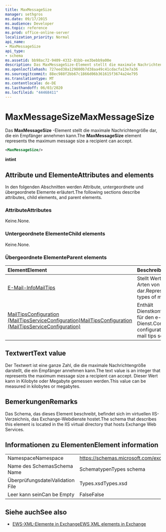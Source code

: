 ```yaml
---
title: MaxMessageSize
manager: sethgros
ms.date: 09/17/2015
ms.audience: Developer
ms.topic: reference
ms.prod: office-online-server
localization_priority: Normal
api_name:
- MaxMessageSize
api_type:
- schema
ms.assetid: bb98ac72-9409-4332-81bb-ee3bebb9a00e
description: Das MaxMessageSize-Element stellt die maximale Nachrichtengröße dar, die ein Empfänger annehmen kann.
ms.openlocfilehash: 727eed38a129800b7d38aa49c41cdacfa13e7a36
ms.sourcegitcommit: 88ec988f2bb67c1866d06b361615f3674a24e795
ms.translationtype: MT
ms.contentlocale: de-DE
ms.lasthandoff: 06/03/2020
ms.locfileid: "44468411"
---
```

# <a name="maxmessagesize"></a><span data-ttu-id="69497-103">MaxMessageSize</span><span class="sxs-lookup"><span data-stu-id="69497-103">MaxMessageSize</span></span>

<span data-ttu-id="69497-104">Das **MaxMessageSize** -Element stellt die maximale Nachrichtengröße dar, die ein Empfänger annehmen kann.</span><span class="sxs-lookup"><span data-stu-id="69497-104">The **MaxMessageSize** element represents the maximum message size a recipient can accept.</span></span> 
  
```XML
<MaxMessageSize/>
```

 <span data-ttu-id="69497-105">**int**</span><span class="sxs-lookup"><span data-stu-id="69497-105">**int**</span></span>
## <a name="attributes-and-elements"></a><span data-ttu-id="69497-106">Attribute und Elemente</span><span class="sxs-lookup"><span data-stu-id="69497-106">Attributes and elements</span></span>

<span data-ttu-id="69497-107">In den folgenden Abschnitten werden Attribute, untergeordnete und übergeordnete Elemente erläutert.</span><span class="sxs-lookup"><span data-stu-id="69497-107">The following sections describe attributes, child elements, and parent elements.</span></span>
  
### <a name="attributes"></a><span data-ttu-id="69497-108">Attribute</span><span class="sxs-lookup"><span data-stu-id="69497-108">Attributes</span></span>

<span data-ttu-id="69497-109">Keine.</span><span class="sxs-lookup"><span data-stu-id="69497-109">None.</span></span>
  
### <a name="child-elements"></a><span data-ttu-id="69497-110">Untergeordnete Elemente</span><span class="sxs-lookup"><span data-stu-id="69497-110">Child elements</span></span>

<span data-ttu-id="69497-111">Keine.</span><span class="sxs-lookup"><span data-stu-id="69497-111">None.</span></span>
  
### <a name="parent-elements"></a><span data-ttu-id="69497-112">Übergeordnete Elemente</span><span class="sxs-lookup"><span data-stu-id="69497-112">Parent elements</span></span>

|<span data-ttu-id="69497-113">**Element**</span><span class="sxs-lookup"><span data-stu-id="69497-113">**Element**</span></span>|<span data-ttu-id="69497-114">**Beschreibung**</span><span class="sxs-lookup"><span data-stu-id="69497-114">**Description**</span></span>|
|:-----|:-----|
|[<span data-ttu-id="69497-115">E-Mail-Info</span><span class="sxs-lookup"><span data-stu-id="69497-115">MailTips</span></span>](mailtips.md) <br/> |<span data-ttu-id="69497-116">Stellt Werte für verschiedene Arten von e-Mail-Tipps dar.</span><span class="sxs-lookup"><span data-stu-id="69497-116">Represents values for various types of mail tips.</span></span>  <br/> |
|[<span data-ttu-id="69497-117">MailTipsConfiguration (MailTipsServiceConfiguration)</span><span class="sxs-lookup"><span data-stu-id="69497-117">MailTipsConfiguration (MailTipsServiceConfiguration)</span></span>](mailtipsconfiguration-mailtipsserviceconfiguration.md) <br/> |<span data-ttu-id="69497-118">Enthält Dienstkonfigurationsinformationen für den e-Mail-Spitzen Dienst.</span><span class="sxs-lookup"><span data-stu-id="69497-118">Contains service configuration information for the mail tips service.</span></span>  <br/> |
   
## <a name="text-value"></a><span data-ttu-id="69497-119">Textwert</span><span class="sxs-lookup"><span data-stu-id="69497-119">Text value</span></span>

<span data-ttu-id="69497-120">Der Textwert ist eine ganze Zahl, die die maximale Nachrichtengröße darstellt, die ein Empfänger annehmen kann.</span><span class="sxs-lookup"><span data-stu-id="69497-120">The text value is an integer that represents the maximum message size a recipient can accept.</span></span> <span data-ttu-id="69497-121">Dieser Wert kann in Kilobyte oder Megabyte gemessen werden.</span><span class="sxs-lookup"><span data-stu-id="69497-121">This value can be measured in kilobytes or megabytes.</span></span>
  
## <a name="remarks"></a><span data-ttu-id="69497-122">Bemerkungen</span><span class="sxs-lookup"><span data-stu-id="69497-122">Remarks</span></span>

<span data-ttu-id="69497-123">Das Schema, das dieses Element beschreibt, befindet sich im virtuellen IIS-Verzeichnis, das Exchange-Webdienste hostet.</span><span class="sxs-lookup"><span data-stu-id="69497-123">The schema that describes this element is located in the IIS virtual directory that hosts Exchange Web Services.</span></span>
  
## <a name="element-information"></a><span data-ttu-id="69497-124">Informationen zu Elementen</span><span class="sxs-lookup"><span data-stu-id="69497-124">Element information</span></span>

|||
|:-----|:-----|
|<span data-ttu-id="69497-125">Namespace</span><span class="sxs-lookup"><span data-stu-id="69497-125">Namespace</span></span>  <br/> |https://schemas.microsoft.com/exchange/services/2006/types  <br/> |
|<span data-ttu-id="69497-126">Name des Schemas</span><span class="sxs-lookup"><span data-stu-id="69497-126">Schema Name</span></span>  <br/> |<span data-ttu-id="69497-127">Schematypen</span><span class="sxs-lookup"><span data-stu-id="69497-127">Types schema</span></span>  <br/> |
|<span data-ttu-id="69497-128">Überprüfungsdatei</span><span class="sxs-lookup"><span data-stu-id="69497-128">Validation File</span></span>  <br/> |<span data-ttu-id="69497-129">Types.xsd</span><span class="sxs-lookup"><span data-stu-id="69497-129">Types.xsd</span></span>  <br/> |
|<span data-ttu-id="69497-130">Leer kann sein</span><span class="sxs-lookup"><span data-stu-id="69497-130">Can be Empty</span></span>  <br/> |<span data-ttu-id="69497-131">False</span><span class="sxs-lookup"><span data-stu-id="69497-131">False</span></span>  <br/> |
   
## <a name="see-also"></a><span data-ttu-id="69497-132">Siehe auch</span><span class="sxs-lookup"><span data-stu-id="69497-132">See also</span></span>



- [<span data-ttu-id="69497-133">EWS-XML-Elemente in Exchange</span><span class="sxs-lookup"><span data-stu-id="69497-133">EWS XML elements in Exchange</span></span>](ews-xml-elements-in-exchange.md)


